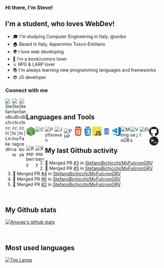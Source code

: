 ### Hi there, I'm Steve!

## I'm a student, who loves WebDev!
- 🎓 I'm studying Computer Engineering in Italy, @unibo
- 🏠 Based in Italy, Appennino Tosco-Emiliano
- 🌍 I love web developing
- 💬 I'm a book/comics lover
- ⚔️ RPG & LARP lover
- 📚 I'm always learning new programming languages and frameworks
- 😎 JS developer

### Connect with me
[<img align="left" alt="StefanoBichicchi | LinkedIn" width="22px" src="https://cdn.jsdelivr.net/npm/simple-icons@v3/icons/linkedin.svg" />](https://www.linkedin.com/in/stefano-bichicchi-68ba91169/)
[<img align="left" alt="StefanoBichicchi | Instagram" width="22px" src="https://cdn.jsdelivr.net/npm/simple-icons@v3/icons/instagram.svg" />](https://www.instagram.com/ehystiv/)
[<img align="left" alt="StefanoBichicchi | Facebook" width="22px"  src="https://img.icons8.com/windows/48/000000/facebook-new.png" />](https://www.facebook.com/StefanoBichicchi)
<br />

## Languages and Tools
<img align="left" alt="Node.js" width="30px" src="https://raw.githubusercontent.com/github/explore/80688e429a7d4ef2fca1e82350fe8e3517d3494d/topics/nodejs/nodejs.png" />
<img align="left" alt="C" width="30px" src="https://img.icons8.com/color/48/000000/c-programming.png"/>
<img align="left" alt="Python" width="30px" src="https://img.icons8.com/color/48/000000/python.png"/>
<img align="left" alt="Java" width="30px" src="https://img.icons8.com/color/48/000000/java-coffee-cup-logo.png"/>
<img align="left" alt="PHP" style="margin-top:5px" width="30px" src="https://www.freepnglogos.com/uploads/php-logo-png/php-logo-php-elephant-logo-vectors-download-5.png"/>
<img align="left" alt="HTML5" width="30px" src="https://raw.githubusercontent.com/github/explore/80688e429a7d4ef2fca1e82350fe8e3517d3494d/topics/html/html.png" />
<img align="left" alt="CSS3" width="30px" src="https://raw.githubusercontent.com/github/explore/80688e429a7d4ef2fca1e82350fe8e3517d3494d/topics/css/css.png" />
<img align="left" alt="JavaScript" width="30px" src="https://raw.githubusercontent.com/github/explore/80688e429a7d4ef2fca1e82350fe8e3517d3494d/topics/javascript/javascript.png" />
<img align="left" alt="SQL" width="30px" src="https://raw.githubusercontent.com/github/explore/80688e429a7d4ef2fca1e82350fe8e3517d3494d/topics/sql/sql.png" />
<img align="left" alt="Visual Studio Code" width="30px" src="https://raw.githubusercontent.com/github/explore/80688e429a7d4ef2fca1e82350fe8e3517d3494d/topics/visual-studio-code/visual-studio-code.png" />
<img align="left" alt="MongoDB" width="30px" src="https://img.icons8.com/color/48/000000/mongodb.png" />
<img align="left" alt="Vue.js" width="30px" src="https://img.icons8.com/color/48/000000/vue-js.png"/>
<img align="left" alt="Git" width="30px" src="https://img.icons8.com/color/48/000000/git.png" />
<img align="left" alt="GitHub" width="30px" src="https://raw.githubusercontent.com/github/explore/78df643247d429f6cc873026c0622819ad797942/topics/github/github.png" />
<img align="left" alt="Terminal" width="30px" src="https://raw.githubusercontent.com/github/explore/80688e429a7d4ef2fca1e82350fe8e3517d3494d/topics/terminal/terminal.png" />
<img align="left" alt="Raspberry" width="30px" src="https://img.icons8.com/color/48/000000/nginx.png" />
<img align="left" alt="Raspberry" width="30px" src="https://img.icons8.com/color/48/000000/raspberry-pi.png" />

<br /><br />

## My last Github activity
<!--START_SECTION:activity-->
1. 🎉 Merged PR [#3](https://github.com/StefanoBichicchi/MyFulcronGRV/pull/3) in [StefanoBichicchi/MyFulcronGRV](https://github.com/StefanoBichicchi/MyFulcronGRV)
2. 🎉 Merged PR [#5](https://github.com/StefanoBichicchi/MyFulcronGRV/pull/5) in [StefanoBichicchi/MyFulcronGRV](https://github.com/StefanoBichicchi/MyFulcronGRV)
3. 🎉 Merged PR [#4](https://github.com/StefanoBichicchi/MyFulcronGRV/pull/4) in [StefanoBichicchi/MyFulcronGRV](https://github.com/StefanoBichicchi/MyFulcronGRV)
4. 🎉 Merged PR [#6](https://github.com/StefanoBichicchi/MyFulcronGRV/pull/6) in [StefanoBichicchi/MyFulcronGRV](https://github.com/StefanoBichicchi/MyFulcronGRV)
5. 🎉 Merged PR [#2](https://github.com/StefanoBichicchi/MyFulcronGRV/pull/2) in [StefanoBichicchi/MyFulcronGRV](https://github.com/StefanoBichicchi/MyFulcronGRV)
<!--END_SECTION:activity-->

<br />

## My Github stats
[![Anurag's github stats](https://github-readme-stats.vercel.app/api?username=StefanoBichicchi&theme=cobalt)](https://github.com/anuraghazra/github-readme-stats)

<br />

## Most used languages
[![Top Langs](https://github-readme-stats.vercel.app/api/top-langs/?username=StefanoBichicchi)](https://github.com/anuraghazra/github-readme-stats)
